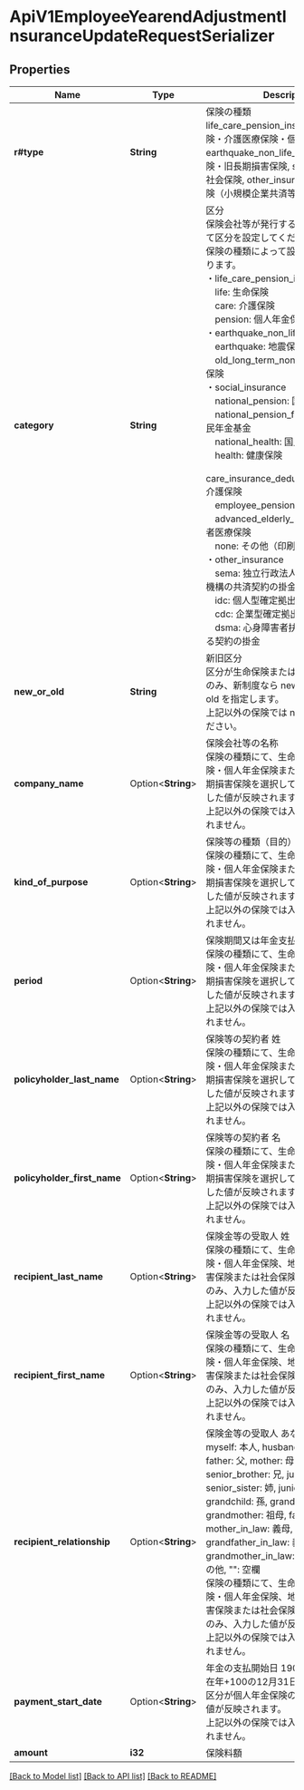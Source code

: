 # ApiV1EmployeeYearendAdjustmentInsuranceUpdateRequestSerializer

## Properties

Name | Type | Description | Notes
------------ | ------------- | ------------- | -------------
**r#type** | **String** | 保険の種類 life_care_pension_insurance: 生命保険・介護医療保険・個人年金保険, earthquake_non_life_insurance: 地震保険・旧長期損害保険, social_insurance: 社会保険, other_insurance: その他の保険（小規模企業共済等） | 
**category** | **String** | 区分<br> 保険会社等が発行する証明書類に基づいて区分を設定してください。<br> 保険の種類によって設定可能な値が変わります。<br> ・life_care_pension_insurance<br> 　life: 生命保険<br> 　care: 介護保険<br> 　pension: 個人年金保険<br> ・earthquake_non_life_insurance<br> 　earthquake: 地震保険<br> 　old_long_term_non_life: 旧長期損害保険<br> ・social_insurance<br> 　national_pension: 国民年金<br> 　national_pension_fund_premium: 国民年金基金<br> 　national_health: 国民健康保険<br> 　health: 健康保険<br> 　care_insurance_deduction_of_pension: 介護保険<br> 　employee_pension: 厚生年金<br> 　advanced_elderly_medical: 後期高齢者医療保険<br> 　none: その他（印刷後に手書き）<br> ・other_insurance<br> 　sema: 独立行政法人中小企業基盤整備機構の共済契約の掛金<br> 　idc: 個人型確定拠出年金（iDeCo）<br> 　cdc: 企業型確定拠出年金<br> 　dsma: 心身障害者扶養共済制度に関する契約の掛金<br> | 
**new_or_old** | **String** | 新旧区分<br> 区分が生命保険または個人年金保険の時のみ、新制度なら new を、旧制度なら old を指定します。<br> 上記以外の保険では none を指定してください。 | 
**company_name** | Option<**String**> | 保険会社等の名称<br> 保険の種類にて、生命保険・介護医療保険・個人年金保険または地震保険・旧長期損害保険を選択している時のみ、入力した値が反映されます。<br> 上記以外の保険では入力した値は反映されません。 | [optional]
**kind_of_purpose** | Option<**String**> | 保険等の種類（目的）<br> 保険の種類にて、生命保険・介護医療保険・個人年金保険または地震保険・旧長期損害保険を選択している時のみ、入力した値が反映されます。<br> 上記以外の保険では入力した値は反映されません。 | [optional]
**period** | Option<**String**> | 保険期間又は年金支払期間<br> 保険の種類にて、生命保険・介護医療保険・個人年金保険または地震保険・旧長期損害保険を選択している時のみ、入力した値が反映されます。<br> 上記以外の保険では入力した値は反映されません。 | [optional]
**policyholder_last_name** | Option<**String**> | 保険等の契約者 姓<br> 保険の種類にて、生命保険・介護医療保険・個人年金保険または地震保険・旧長期損害保険を選択している時のみ、入力した値が反映されます。<br> 上記以外の保険では入力した値は反映されません。 | [optional]
**policyholder_first_name** | Option<**String**> | 保険等の契約者 名<br> 保険の種類にて、生命保険・介護医療保険・個人年金保険または地震保険・旧長期損害保険を選択している時のみ、入力した値が反映されます。<br> 上記以外の保険では入力した値は反映されません。 | [optional]
**recipient_last_name** | Option<**String**> | 保険金等の受取人 姓<br> 保険の種類にて、生命保険・介護医療保険・個人年金保険、地震保険・旧長期損害保険または社会保険を選択している時のみ、入力した値が反映されます。<br> 上記以外の保険では入力した値は反映されません。 | [optional]
**recipient_first_name** | Option<**String**> | 保険金等の受取人 名<br> 保険の種類にて、生命保険・介護医療保険・個人年金保険、地震保険・旧長期損害保険または社会保険を選択している時のみ、入力した値が反映されます。<br> 上記以外の保険では入力した値は反映されません。 | [optional]
**recipient_relationship** | Option<**String**> | 保険金等の受取人 あなたとの続柄 myself: 本人, husband: 夫, wife: 妻, father: 父, mother: 母, child: 子, senior_brother: 兄, junior_brother: 弟, senior_sister: 姉, junior_sister: 妹, grandchild: 孫, grandfather: 祖父, grandmother: 祖母, father_in_law: 義父, mother_in_law: 義母, grandfather_in_law: 義祖父, grandmother_in_law: 義祖母, other: その他, \"\": 空欄<br> 保険の種類にて、生命保険・介護医療保険・個人年金保険、地震保険・旧長期損害保険または社会保険を選択している時のみ、入力した値が反映されます。<br> 上記以外の保険では入力した値は反映されません。 | [optional]
**payment_start_date** | Option<**String**> | 年金の支払開始日 1900年1月1日から現在年+100の12月31日まで登録可能。<br> 区分が個人年金保険の時のみ、入力した値が反映されます。<br> 上記以外の保険では入力した値は反映されません。 | [optional]
**amount** | **i32** | 保険料額 | 

[[Back to Model list]](../README.md#documentation-for-models) [[Back to API list]](../README.md#documentation-for-api-endpoints) [[Back to README]](../README.md)


